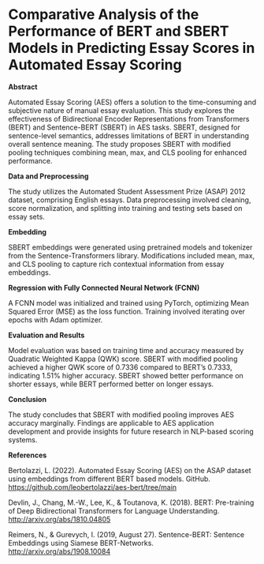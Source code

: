 # Comparative Analysis of the Performance of BERT and SBERT Models in Predicting Essay Scores in Automated Essay Scoring

**Abstract**

Automated Essay Scoring (AES) offers a solution to the time-consuming and subjective nature of manual essay evaluation. This study explores the effectiveness of Bidirectional Encoder Representations from Transformers (BERT) and Sentence-BERT (SBERT) in AES tasks. SBERT, designed for sentence-level semantics, addresses limitations of BERT in understanding overall sentence meaning. The study proposes SBERT with modified pooling techniques combining mean, max, and CLS pooling for enhanced performance.

**Data and Preprocessing**

The study utilizes the Automated Student Assessment Prize (ASAP) 2012 dataset, comprising English essays. Data preprocessing involved cleaning, score normalization, and splitting into training and testing sets based on essay sets.

**Embedding**

SBERT embeddings were generated using pretrained models and tokenizer from the Sentence-Transformers library. Modifications included mean, max, and CLS pooling to capture rich contextual information from essay embeddings.

**Regression with Fully Connected Neural Network (FCNN)**

A FCNN model was initialized and trained using PyTorch, optimizing Mean Squared Error (MSE) as the loss function. Training involved iterating over epochs with Adam optimizer.

**Evaluation and Results**

Model evaluation was based on training time and accuracy measured by Quadratic Weighted Kappa (QWK) score. SBERT with modified pooling achieved a higher QWK score of 0.7336 compared to BERT’s 0.7333, indicating 1.51% higher accuracy. SBERT showed better performance on shorter essays, while BERT performed better on longer essays.

**Conclusion**

The study concludes that SBERT with modified pooling improves AES accuracy marginally. Findings are applicable to AES application development and provide insights for future research in NLP-based scoring systems.

**References**

Bertolazzi, L. (2022). Automated Essay Scoring (AES) on the ASAP dataset using embeddings from different BERT based models. GitHub. https://github.com/leobertolazzi/aes-bert/tree/main

Devlin, J., Chang, M.-W., Lee, K., & Toutanova, K. (2018). BERT: Pre-training of Deep Bidirectional Transformers for Language Understanding. http://arxiv.org/abs/1810.04805

Reimers, N., & Gurevych, I. (2019, August 27). Sentence-BERT: Sentence Embeddings using Siamese BERT-Networks. http://arxiv.org/abs/1908.10084
